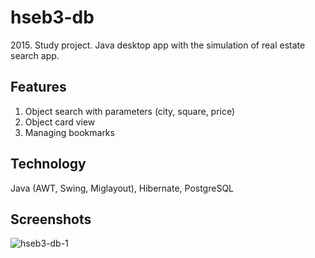 # hseb3-db
2015\. Study project. Java desktop app with the simulation of real estate search app.
## Features
1. Object search with parameters (city, square, price)
2. Object card view
3. Managing bookmarks
## Technology
Java (AWT, Swing, Miglayout), Hibernate, PostgreSQL
## Screenshots
![hseb3-db-1](https://user-images.githubusercontent.com/6568251/179039820-810ab676-7d3c-48fc-a25c-e353a1c91e17.png)
